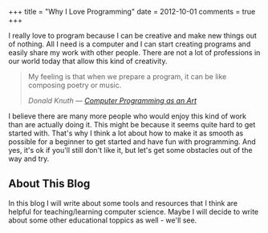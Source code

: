 +++
title = "Why I Love Programming"
date = 2012-10-01
comments = true
+++

I really love to program because I can be creative and make new things out of nothing. All I need is a computer and I can start creating programs and easily share my work with other people. There are not a lot of professions in our world today that allow this kind of creativity. 

> My feeling is that when we prepare a program, it can be like composing poetry or music.
>
> *Donald Knuth &mdash; [Computer Programming as an Art](http://www.paulgraham.com/knuth.html)*

I believe there are many more people who would enjoy this kind of work than are actually doing it. This might be because it seems quite hard to get started with. That's why I think a lot about how to make it as smooth as possible for a beginner to get started and have fun with programming. And yes, it's ok if you'll still don't like it, but let's get some obstacles out of the way and try.


## About This Blog

In this blog I will write about some tools and resources that I think are helpful for teaching/learning computer science. Maybe I will decide to write about some other educational toppics as well - we'll see.
